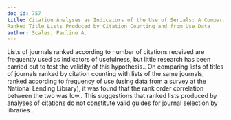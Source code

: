 ```yaml
---
doc_id: 757
title: Citation Analyses as Indicators of the Use of Serials: A Comparison of 
Ranked Title Lists Produced by Citation Counting and from Use Data
author: Scales, Pauline A.
---
```


Lists of journals ranked according to number of citations received are 
frequently used as indicators of usefulness, but little research has been 
carried out to test the validity of this hypothesis.. On comparing lists of 
titles of journals ranked by citation counting with lists of the same journals, 
ranked according to frequency of use (using data from a survey at the National 
Lending Library), it was found that the rank order correlation between the two 
was low.. This suggestions that ranked lists produced by analyses of citations 
do not constitute valid guides for journal selection by libraries..
